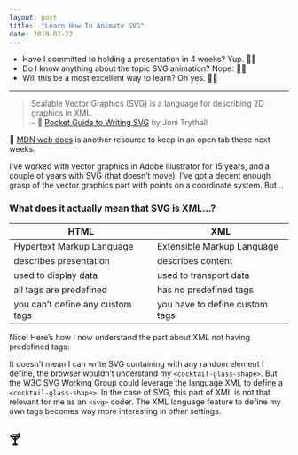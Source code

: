 ```yaml
---
layout: post
title:  "Learn How To Animate SVG"
date: 2019-02-22
---
```


* Have I committed to holding a presentation in 4 weeks? Yup. 🙋‍♀️
* Do I know anything about the topic SVG animation? Nope. 🤷‍♀️
* Will this be a most excellent way to learn? Oh yes. 👩‍💻

---

> Scalable Vector Graphics (SVG) is a language for describing 2D graphics in XML. <br>
– 🍒 [Pocket Guide to Writing SVG](http://svgpocketguide.com/) by Joni Trythall

🦕 [MDN web docs](https://developer.mozilla.org/en-US/docs/Web/SVG) is another resource to keep in an open tab these next weeks.

I’ve worked with vector graphics in Adobe Illustrator for 15 years, and a couple of years with SVG (that doesn’t move). I’ve got a decent enough grasp of the vector graphics part with points on a&nbsp;coordinate system. But…

### What does it actually mean that SVG is XML…?

| HTML | XML |
| --- | --- |
| Hypertext Markup Language | Extensible Markup Language |
| describes presentation | describes content |
| used to display data | used to transport data |
| all tags are predefined | has no predefined tags |
| you can’t define any custom tags | you have to define custom tags |

Nice! Here’s how I now understand the part about XML not having predefined tags:

It doesn’t mean I can write SVG containing with any random element I define, the browser wouldn’t understand my `<cocktail-glass-shape>`. But the W3C SVG Working Group could leverage the language XML to define a `<cocktail-glass-shape>`. In the case of SVG, this part of XML is not that relevant for me as an `<svg>` coder. The XML language feature to define my own tags becomes way more interesting in _other_ settings.

## 🍸
